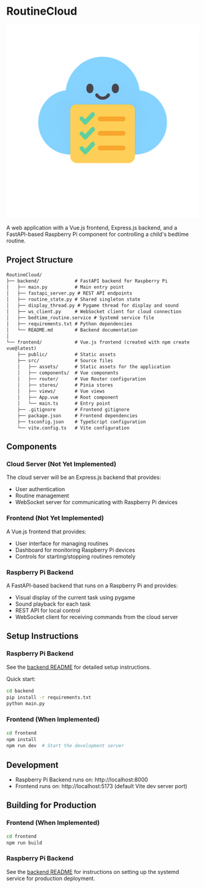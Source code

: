 # RoutineCloud

![RoutineCloud Logo](routinecloud.png)

A web application with a Vue.js frontend, Express.js backend, and a FastAPI-based Raspberry Pi component for controlling a child's bedtime routine.

## Project Structure

```
RoutineCloud/
├── backend/             # FastAPI backend for Raspberry Pi
│   ├── main.py          # Main entry point
│   ├── fastapi_server.py # REST API endpoints
│   ├── routine_state.py # Shared singleton state
│   ├── display_thread.py # Pygame thread for display and sound
│   ├── ws_client.py     # WebSocket client for cloud connection
│   ├── bedtime_routine.service # Systemd service file
│   ├── requirements.txt # Python dependencies
│   └── README.md        # Backend documentation
│
└── frontend/            # Vue.js frontend (created with npm create vue@latest)
    ├── public/          # Static assets
    ├── src/             # Source files
    │   ├── assets/      # Static assets for the application
    │   ├── components/  # Vue components
    │   ├── router/      # Vue Router configuration
    │   ├── stores/      # Pinia stores
    │   ├── views/       # Vue views
    │   ├── App.vue      # Root component
    │   └── main.ts      # Entry point
    ├── .gitignore       # Frontend gitignore
    ├── package.json     # Frontend dependencies
    ├── tsconfig.json    # TypeScript configuration
    └── vite.config.ts   # Vite configuration
```

## Components

### Cloud Server (Not Yet Implemented)
The cloud server will be an Express.js backend that provides:
- User authentication
- Routine management
- WebSocket server for communicating with Raspberry Pi devices

### Frontend (Not Yet Implemented)
A Vue.js frontend that provides:
- User interface for managing routines
- Dashboard for monitoring Raspberry Pi devices
- Controls for starting/stopping routines remotely

### Raspberry Pi Backend
A FastAPI-based backend that runs on a Raspberry Pi and provides:
- Visual display of the current task using pygame
- Sound playback for each task
- REST API for local control
- WebSocket client for receiving commands from the cloud server

## Setup Instructions

### Raspberry Pi Backend

See the [backend README](backend/README.md) for detailed setup instructions.

Quick start:
```bash
cd backend
pip install -r requirements.txt
python main.py
```

### Frontend (When Implemented)

```bash
cd frontend
npm install
npm run dev  # Start the development server
```

## Development

- Raspberry Pi Backend runs on: http://localhost:8000
- Frontend runs on: http://localhost:5173 (default Vite dev server port)

## Building for Production

### Frontend (When Implemented)

```bash
cd frontend
npm run build
```

### Raspberry Pi Backend

See the [backend README](backend/README.md) for instructions on setting up the systemd service for production deployment.
